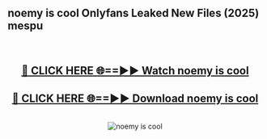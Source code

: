 <h2>noemy is cool Onlyfans Leaked New Files (2025) mespu</h2>
<br>
<div align="center">
<h2><a href="https://mediafiles.top/noemy_is_cool&ref=git" rel="nofollow">🔴 CLICK HERE 🌐==►► Watch noemy is cool</a></h2>
<h2><a href="https://mediafiles.top/noemy_is_cool&ref=git" rel="nofollow">🔴 CLICK HERE 🌐==►► Download noemy is cool</a></h2>
<br>
<a href="https://mediafiles.top/noemy_is_cool&ref=git" rel="nofollow" data-target="animated-image.originalLink"><img src="https://i.ibb.co.com/xMMVF88/686577567.gif" alt="noemy is cool" style="max-width: 100%; display: inline-block;" data-target="animated-image.originalImage"></a>
</div>
<br>
<br>